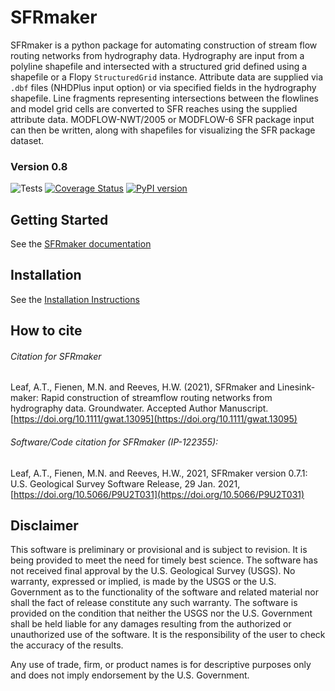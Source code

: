 SFRmaker
===
SFRmaker is a python package for automating construction of stream flow routing networks from hydrography data. Hydrography are input from a polyline shapefile and intersected with a structured grid defined using a shapefile or a Flopy `StructuredGrid` instance. Attribute data are supplied via `.dbf` files (NHDPlus input option) or via specified fields in the hydrography shapefile. Line fragments representing intersections between the flowlines and model grid cells are converted to SFR reaches using the supplied attribute data. MODFLOW-NWT/2005 or MODFLOW-6 SFR package input can then be written, along with shapefiles for visualizing the SFR package dataset.


### Version 0.8

![Tests](https://github.com/usgs/sfrmaker/workflows/Tests/badge.svg)
[![Coverage Status](https://codecov.io/github/usgs/SFRmaker/coverage.svg?branch=develop)](https://codecov.io/github/usgs/SFRmaker/coverage.svg?branch=develop)
[![PyPI version](https://badge.fury.io/py/sfrmaker.svg)](https://badge.fury.io/py/sfrmaker)


Getting Started
----------------------------------------------- 
See the [SFRmaker documentation](https://usgs.github.io/sfrmaker/index.html)


Installation
-----------------------------------------------
See the [Installation Instructions](https://usgs.github.io/sfrmaker/latest/installation.html)

How to cite
--------------
###### Citation for SFRmaker

Leaf, A.T., Fienen, M.N. and Reeves, H.W. (2021), SFRmaker and Linesink‐maker: Rapid construction of streamflow routing networks from hydrography data. Groundwater. Accepted Author Manuscript. [https://doi.org/10.1111/gwat.13095](https://doi.org/10.1111/gwat.13095)

###### Software/Code citation for SFRmaker (IP-122355):
Leaf, A.T., Fienen, M.N. and Reeves, H.W., 2021, SFRmaker version 0.7.1: U.S. Geological Survey Software Release, 29 Jan. 2021, [https://doi.org/10.5066/P9U2T031](https://doi.org/10.5066/P9U2T031)

Disclaimer
----------

This software is preliminary or provisional and is subject to revision. It is
being provided to meet the need for timely best science. The software has not
received final approval by the U.S. Geological Survey (USGS). No warranty,
expressed or implied, is made by the USGS or the U.S. Government as to the
functionality of the software and related material nor shall the fact of release
constitute any such warranty. The software is provided on the condition that
neither the USGS nor the U.S. Government shall be held liable for any damages
resulting from the authorized or unauthorized use of the software. It is the responsibility of the user to check the accuracy of the results.

Any use of trade, firm, or product names is for descriptive purposes only and does not imply endorsement by the U.S. Government.